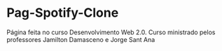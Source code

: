 # Pag-Spotify-Clone
Página feita no curso Desenvolvimento Web 2.0. 
Curso ministrado pelos professores Jamilton Damasceno e Jorge Sant Ana
